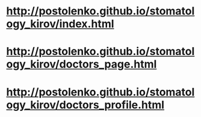# http://postolenko.github.io/stomatology_kirov/index.html
# http://postolenko.github.io/stomatology_kirov/doctors_page.html
# http://postolenko.github.io/stomatology_kirov/doctors_profile.html